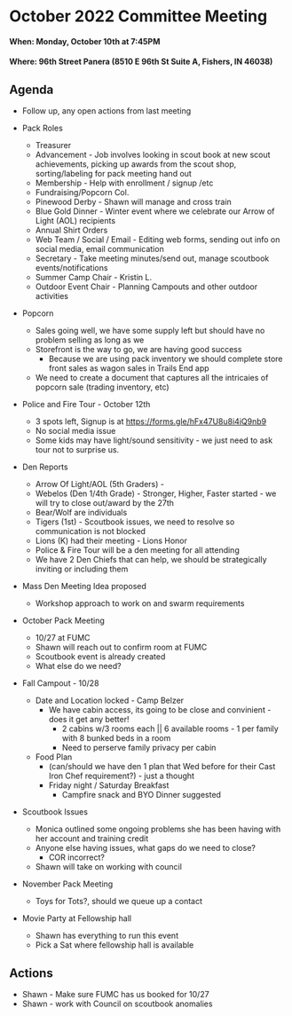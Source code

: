 # October 2022 Committee Meeting

#### When: Monday, October 10th at 7:45PM
#### Where: 96th Street Panera (8510 E 96th St Suite A, Fishers, IN 46038)

## Agenda
* Follow up, any open actions from last meeting

* Pack Roles
    * Treasurer
    * Advancement - Job involves looking in scout book at new scout achievements, picking up awards from the scout shop, sorting/labeling for pack meeting hand out
    * Membership - Help with enrollment / signup /etc
    * Fundraising/Popcorn Col.
    * Pinewood Derby - Shawn will manage and cross train 
    * Blue Gold Dinner - Winter event where we celebrate our Arrow of Light (AOL) recipients
    * Annual Shirt Orders
    * Web Team / Social / Email - Editing web forms, sending out info on social media, email communication
    * Secretary - Take meeting minutes/send out, manage scoutbook events/notifications
    * Summer Camp Chair - Kristin L.
    * Outdoor Event Chair - Planning Campouts and other outdoor activities

* Popcorn
  * Sales going well, we have some supply left but should have no problem selling as long as we 
  * Storefront is the way to go, we are having good success
    * Because we are using pack inventory we should complete store front sales as wagon sales in Trails End app
  * We need to create a document that captures all the intricaies of popcorn sale (trading inventory, etc)

  
* Police and Fire Tour - October 12th
  * 3 spots left, Signup is at https://forms.gle/hFx47U8u8i4iQ9nb9 
  * No social media issue
  * Some kids may have light/sound sensitivity - we just need to ask tour not to surprise us.

* Den Reports
  * Arrow Of Light/AOL (5th Graders) - 
  * Webelos (Den 1/4th Grade) - Stronger, Higher, Faster started - we will try to close out/award by the 27th
  * Bear/Wolf are individuals
  * Tigers (1st) - Scoutbook issues, we need to resolve so communication is not blocked
  * Lions (K) had their meeting - Lions Honor
  * Police & Fire Tour will be a den meeting for all attending
  * We have 2 Den Chiefs that can help, we should be strategically inviting or including them 

* Mass Den Meeting Idea proposed
  * Workshop approach to work on and swarm requirements

* October Pack Meeting
  * 10/27 at FUMC
  * Shawn will reach out to confirm room at FUMC
  * Scoutbook event is already created
  * What else do we need?

* Fall Campout - 10/28
  * Date and Location locked - Camp Belzer
    * We have cabin access, its going to be close and convinient - does it get any better!
      * 2 cabins w/3 rooms each || 6 available rooms - 1 per family with 8 bunked beds in a room
      * Need to perserve family privacy per cabin
  * Food Plan
    * (can/should we have den 1 plan that Wed before for their Cast Iron Chef requirement?) - just a thought
    * Friday night / Saturday Breakfast
      * Campfire snack and BYO Dinner suggested 

* Scoutbook Issues
  * Monica outlined some ongoing problems she has been having with her account and training credit
  * Anyone else having issues, what gaps do we need to close?
    * COR incorrect? 
  * Shawn will take on working with council

* November Pack Meeting
  * Toys for Tots?, should we queue up a contact

* Movie Party at Fellowship hall
  * Shawn has everything to run this event
  * Pick a Sat where fellowship hall is available 

## Actions
* Shawn - Make sure FUMC has us booked for 10/27
* Shawn - work with Council on scoutbook anomalies
